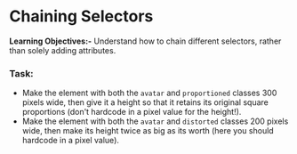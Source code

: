 # Chaining Selectors

**Learning Objectives:-** Understand how to chain different selectors, rather than solely adding attributes.

### Task:
* Make the element with both the `avatar` and `proportioned` classes 300 pixels wide, then give it a height so that it retains its original square proportions (don't hardcode in a pixel value for the height!).
* Make the element with both the `avatar` and `distorted` classes 200 pixels wide, then make its height twice as big as its worth (here you should hardcode in a pixel value).